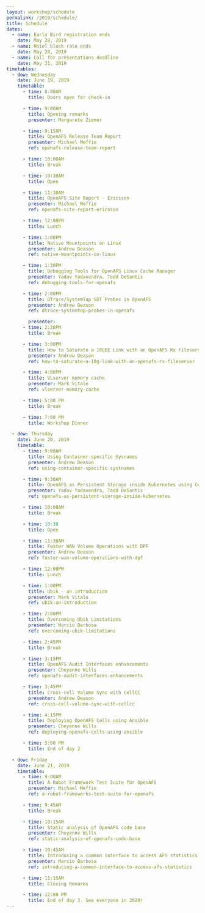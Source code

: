 ```yaml
---
layout: workshop/schedule
permalink: /2019/schedule/
title: Schedule
dates:
  - name: Early Bird registration ends
    date: May 28, 2019
  - name: Hotel block rate ends
    date: May 28, 2019
  - name: Call for presentations deadline
    date: May 31, 2019
timetables:
  - dow: Wednesday
    date: June 19, 2019
    timetable:
      - time: 8:00AM
        title: Doors open for check-in

      - time: 9:00AM
        title: Opening remarks
        presenter: Margarete Ziemer

      - time: 9:15AM
        title: OpenAFS Release Team Report
        presenter: Michael Meffie
        ref: openafs-release-team-report

      - time: 10:00AM
        title: Break

      - time: 10:30AM
        title: Open

      - time: 11:30AM
        title: OpenAFS Site Report - Ericsson
        presenter: Michael Meffie
        ref: openafs-site-report-ericsson

      - time: 12:00PM
        title: Lunch

      - time: 1:00PM
        title: Native Mountpoints on Linux
        presenter: Andrew Deason
        ref: native-mountpoints-on-linux

      - time: 1:30PM
        title: Debugging Tools for OpenAFS Linux Cache Manager
        presenter: Yadav Yadavendra, Todd DeSantis
        ref: debugging-tools-for-openafs

      - time: 2:00PM
        title: DTrace/SystemTap SDT Probes in OpenAFS
        presenter: Andrew Deason
        ref: dtrace-systemtap-probes-in-openafs

        presenter:
      - time: 2:20PM
        title: Break

      - time: 3:00PM
        title: How to Saturate a 10GbE Link with an OpenAFS Rx Fileserver
        presenter: Andrew Deason
        ref: how-to-saturate-a-10g-link-with-an-openafs-rx-fileserver

      - time: 4:00PM
        title: VLserver memory cache
        presenter: Mark Vitale
        ref: vlserver-memory-cache

      - time: 5:00 PM
        title: Break

      - time: 7:00 PM
        title: Workshop Dinner

  - dow: Thursday
    date: June 20, 2019
    timetable:
      - time: 9:00AM
        title: Using Container-specific Sysnames
        presenter: Andrew Deason
        ref: using-container-specific-systnames

      - time: 9:30AM
        title: OpenAFS as Persistent Storage inside Kubernetes using Container Storage Interface plugin for OpenAFS
        presenter: Yadav Yadavendra, Todd DeSantis
        ref: openafs-as-persistent-storage-inside-kubernetes

      - time: 10:00AM
        title: Break

      - time: 10:30
        title: Open

      - time: 11:30AM
        title: Faster WAN Volume Operations with DPF
        presenter: Andrew Deason
        ref: faster-wan-volume-operations-with-dpf

      - time: 12:00PM
        title: Lunch

      - time: 1:00PM
        title: Ubik - an introduction
        presenter: Mark Vitale
        ref: ubik-an-introduction

      - time: 2:00PM
        title: Overcoming Ubik Limitations
        presenter: Marcio Barbosa
        ref: overcoming-ubik-limitations

      - time: 2:45PM
        title: Break

      - time: 3:15PM
        title: OpenAFS Audit Interfaces enhancements
        presenter: Cheyenne Wills
        ref: openafs-audit-interfaces-enhancements

      - time: 3:45PM
        title: Cross-cell Volume Sync with CellCC
        presenter: Andrew Deason
        ref: cross-cell-volume-sync-with-cellcc

      - time: 4:15PM
        title: Deploying OpenAFS Cells using Ansible
        presenter: Cheyenne Wills
        ref: deploying-openafs-cells-using-ansible

      - time: 5:00 PM
        title: End of day 2

  - dow: Friday
    date: June 21, 2019
    timetable:
      - time: 9:00AM
        title: A Robot Framework Test Suite for OpenAFS
        presenter: Michael Meffie
        ref: a-robot-frameworks-test-suite-for-openafs

      - time: 9:45AM
        title: Break

      - time: 10:15AM
        title: Static analysis of OpenAFS code base
        presenter: Cheyenne Wills
        ref: static-analysis-of-openafs-code-base

      - time: 10:45AM
        title: Introducing a common interface to access AFS statistics
        presenter: Marcio Barbosa
        ref: introducing-a-common-interface-to-access-afs-statistics

      - time: 11:15AM
        title: Closing Remarks

      - time: 12:00 PM
        title: End of day 3. See everyone in 2020!
---
```

